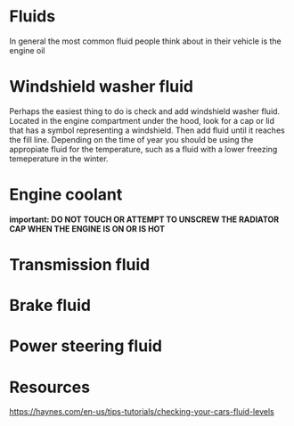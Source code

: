 # Fluids
In general the most common fluid people think about in their vehicle is the engine oil

# Windshield washer fluid
Perhaps the easiest thing to do is check and add windshield washer fluid. Located in the engine compartment under the hood, look for a cap or lid that has a symbol representing a windshield. Then add fluid until it reaches the fill line. Depending on the time of year you should be using the appropiate fluid for the temperature, such as a fluid with a lower freezing temeperature in the winter.

# Engine coolant
**important: DO NOT TOUCH OR ATTEMPT TO UNSCREW THE RADIATOR CAP WHEN THE ENGINE IS ON OR IS HOT**

# Transmission fluid

# Brake fluid

# Power steering fluid


# Resources
https://haynes.com/en-us/tips-tutorials/checking-your-cars-fluid-levels
